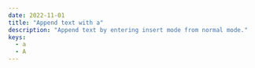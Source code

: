 ```yaml
---
date: 2022-11-01
title: "Append text with a"
description: "Append text by entering insert mode from normal mode."
keys:
  - a
  - A
---
```

